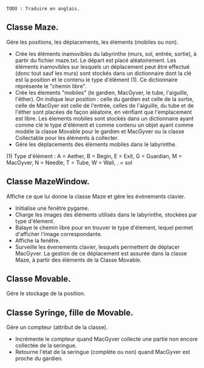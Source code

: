 `TODO : Traduire en anglais.`

## Classe Maze.

Gére les positions, les déplacements, les élements (mobiles ou non).

- Crée les éléments inamovibles du labyrinthe (murs, sol, entrée, sortie), à partir du fichier maze.txt.
  Le départ est placé aléatoirement.
  Les éléments inamovibles sur lesquels un déplacement peut être effectué (donc tout sauf les murs) sont stockés dans
  un dictionnaire dont la clé est la position et le contenu le type d'élément (1). Ce dictionnaire réprésente le
  "chemin libre".
- Crée les élements "mobiles" (le gardien, MacGyver, le tube, l'aiguille, l'éther).
  On indique leur position : celle du gardien est celle de la sortie, celle de MacGyer est celle de l'entrée, celles
  de l'aiguille, du tube et de l'éther sont placées de façon aléatoire, en vérifiant que l'emplacement est libre.
  Les élements mobiles sont stockés dans un dictionnaire ayant comme clé le type d'élément et comme contenu un objet
  ayant comme modéle la classe Movable pour le gardien et MacGyver ou la classe Collectable pour les éléments à
  collecter.
- Gére les déplacements des éléments mobiles dans le labyrinthe.

(1) Type d'élément :
    A = Aether, B = Begin, E = Exit, G = Guardian, M = MacGyver, N = Needle, T = Tube, W = Wall, . = sol
    
## Classe MazeWindow.

Affiche ce que lui donne la classe Maze et gére les événements clavier.

- Initialise une fenêtre pygame.
- Charge les images des éléments utilisés dans le labyrinthe, stockées par type d'élement.
- Balaye le chemin libre pour en trouver le type d'élement, lequel permet d'afficher l'image correspondante.
- Affiche la fenêtre.
- Surveille les évenements clavier, lesquels permettent de déplacer MacGyver. La gestion de ce déplacement est
  assurée dans la classe Maze, à partir des éléments de la Classe Movable.

## Classe Movable.

Gére le stockage de la position.

## Classe Syringe, fille de Movable.

Gére un compteur (attribut de la classe).

- Incrémente le compteur quand MacGyver collecte une partie non encore collectée de
  la seringue.
- Retourne l'état de la seringue (compléte ou non) quand MacGyver est proche du gardien.
